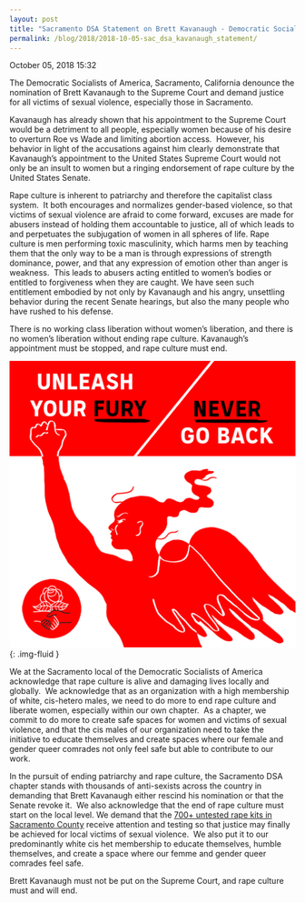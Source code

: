 ```yaml
---
layout: post
title: "Sacramento DSA Statement on Brett Kavanaugh - Democratic Socialists of America, Sacramento"
permalink: /blog/2018/2018-10-05-sac_dsa_kavanaugh_statement/
---
```

October 05, 2018 15:32

The Democratic Socialists of America, Sacramento, California denounce the nomination of Brett Kavanaugh to the Supreme Court and demand justice for all victims of sexual violence, especially those in Sacramento.

Kavanaugh has already shown that his appointment to the Supreme Court would be a detriment to all people, especially women because of his desire to overturn Roe vs Wade and limiting abortion access.  However, his behavior in light of the accusations against him clearly demonstrate that Kavanaugh’s appointment to the United States Supreme Court would not only be an insult to women but a ringing endorsement of rape culture by the United States Senate.

Rape culture is inherent to patriarchy and therefore the capitalist class system.  It both encourages and normalizes gender-based violence, so that victims of sexual violence are afraid to come forward, excuses are made for abusers instead of holding them accountable to justice, all of which leads to and perpetuates the subjugation of women in all spheres of life. Rape culture is men performing toxic masculinity, which harms men by teaching them that the only way to be a man is through expressions of strength dominance, power, and that any expression of emotion other than anger is weakness.  This leads to abusers acting entitled to women’s bodies or entitled to forgiveness when they are caught. We have seen such entitlement embodied by not only by Kavanaugh and his angry, unsettling behavior during the recent Senate hearings, but also the many people who have rushed to his defense.

There is no working class liberation without women’s liberation, and there is no women’s liberation without ending rape culture. Kavanaugh’s appointment must be stopped, and rape culture must end.

![](/assets/images/sacramentodsa_pages_407_attachments_original_1538753400_square-unleashfury-dsa.png){: .img-fluid }

We at the Sacramento local of the Democratic Socialists of America acknowledge that rape culture is alive and damaging lives locally and globally.  We acknowledge that as an organization with a high membership of white, cis-hetero males, we need to do more to end rape culture and liberate women, especially within our own chapter.  As a chapter, we commit to do more to create safe spaces for women and victims of sexual violence, and that the cis males of our organization need to take the initiative to educate themselves and create spaces where our female and gender queer comrades not only feel safe but able to contribute to our work.

In the pursuit of ending patriarchy and rape culture, the Sacramento DSA chapter stands with thousands of anti-sexists across the country in demanding that Brett Kavanaugh either rescind his nomination or that the Senate revoke it.  We also acknowledge that the end of rape culture must start on the local level. We demand that the [700+ untested rape kits in Sacramento County](https://www.newsreview.com/sacramento/backlog-buster/content?oid=27151070) receive attention and testing so that justice may finally be achieved for local victims of sexual violence.  We also put it to our predominantly white cis het membership to educate themselves, humble themselves, and create a space where our femme and gender queer comrades feel safe.

Brett Kavanaugh must not be put on the Supreme Court, and rape culture must and will end.
